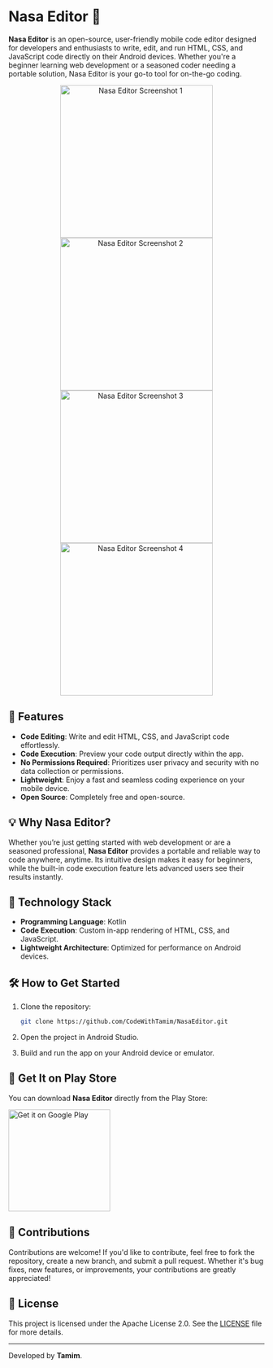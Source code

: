 
# Nasa Editor 🚀

**Nasa Editor** is an open-source, user-friendly mobile code editor designed for developers and enthusiasts to write, edit, and run HTML, CSS, and JavaScript code directly on their Android devices. Whether you're a beginner learning web development or a seasoned coder needing a portable solution, Nasa Editor is your go-to tool for on-the-go coding.

<p align="center">
  <img src="https://play-lh.googleusercontent.com/BuSQx0eL6cVFI4pXJXwsEgT13AeDIQbtgb0ZA6fjDykDn5qw69Dcq_prS6ZVRVQlcdM=w5120-h2880" alt="Nasa Editor Screenshot 1" width="300"/>
  <img src="https://play-lh.googleusercontent.com/ZdcFBgQX6h9j9xttJDzG-_LH3x6ZgsDKkXR5plDufmBEycTspLc_FckAd2Cwy3JEiq8=w5120-h2880" alt="Nasa Editor Screenshot 2" width="300"/>
  <img src="https://play-lh.googleusercontent.com/4EB_lR1-BjN5O0dZUC_aBLqhgUz7W0F_oRbtk6tFGlx3HnlRoCk3D5GF8Cr2bfGRvoo=w5120-h2880" alt="Nasa Editor Screenshot 3" width="300"/>
  <img src="https://play-lh.googleusercontent.com/l1MfPmTlRfcrC8pC8Oe9Hp4I2BqRvMkaEgscRKAmFD5d3YDoLkqsh5fKK6hATfKGkw=w5120-h2880" alt="Nasa Editor Screenshot 4" width="300"/>
</p>

## 🌟 Features

- **Code Editing**: Write and edit HTML, CSS, and JavaScript code effortlessly.
- **Code Execution**: Preview your code output directly within the app.
- **No Permissions Required**: Prioritizes user privacy and security with no data collection or permissions.
- **Lightweight**: Enjoy a fast and seamless coding experience on your mobile device.
- **Open Source**: Completely free and open-source.

## 💡 Why Nasa Editor?

Whether you’re just getting started with web development or are a seasoned professional, **Nasa Editor** provides a portable and reliable way to code anywhere, anytime. Its intuitive design makes it easy for beginners, while the built-in code execution feature lets advanced users see their results instantly.

## 🚀 Technology Stack

- **Programming Language**: Kotlin
- **Code Execution**: Custom in-app rendering of HTML, CSS, and JavaScript.
- **Lightweight Architecture**: Optimized for performance on Android devices.

## 🛠️ How to Get Started

1. Clone the repository:
   ```bash
   git clone https://github.com/CodeWithTamim/NasaEditor.git
   ```

2. Open the project in Android Studio.

3. Build and run the app on your Android device or emulator.

## 📱 Get It on Play Store

You can download **Nasa Editor** directly from the Play Store:

<p align="left">
  <a href="https://play.google.com/store/apps/details?id=com.nasahacker.nasaeditor&hl=en" target="_blank">
    <img alt="Get it on Google Play" src="https://upload.wikimedia.org/wikipedia/commons/7/78/Google_Play_Store_badge_EN.svg" width="200"/>
  </a>
</p>

## 🤝 Contributions

Contributions are welcome! If you'd like to contribute, feel free to fork the repository, create a new branch, and submit a pull request. Whether it's bug fixes, new features, or improvements, your contributions are greatly appreciated!

## 📝 License

This project is licensed under the Apache License 2.0. See the [LICENSE](LICENSE) file for more details.

---

Developed by **Tamim**.
